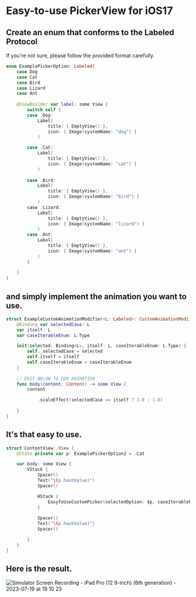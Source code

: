# Easy-to-use PickerView for **iOS17**
## Create an enum that conforms to the Labeled Protocol
If you're not sure, please follow the provided format carefully.

```Swift
enum ExamplePickerOption: Labeled{
    case Dog
    case Cat
    case Bird
    case Lizard
    case Ant
    
    @ViewBuilder var label: some View {
        switch self {
        case .Dog:
            Label(
                title: { EmptyView() },
                icon: { Image(systemName: "dog") }
            )

        case .Cat:
            Label(
                title: { EmptyView() },
                icon: { Image(systemName: "cat") }
            )
            
        case .Bird:
            Label(
                title: { EmptyView() },
                icon: { Image(systemName: "bird") }
            )
        case .Lizard:
            Label(
                title: { EmptyView() },
                icon: { Image(systemName: "lizard") }
            )
        case .Ant:
            Label(
                title: { EmptyView() },
                icon: { Image(systemName: "ant") }
            )
        }
        
    }
}

```
## and simply implement the animation you want to use.

```swift
struct ExampleCustomAnimationModifier<L: Labeled>: CustomAnimationModifierProtocol {
    @Binding var selectedCase: L
    var itself: L
    var caseIterableEnum: L.Type

    init(selected: Binding<L>, itself: L, caseIterableEnum: L.Type) {
        self._selectedCase = selected
        self.itself = itself
        self.caseIterableEnum = caseIterableEnum
    }
    
    // EDIT BELOW TO EDD ANIMATION
    func body(content: Content) -> some View {
        content

            .scaleEffect(selectedCase == itself ? 2.0 : 1.0)
            
    }
}

```

## It's that easy to use.

```swift
struct ContentView: View {
    @State private var p: ExamplePickerOption2 = .Cat

    var body: some View {
        VStack {
            Spacer()
            Text("\(p.hashValue)")
            Spacer()

            HStack {
                EasyToUseCustomPicker(selectedOption: $p, caseIterableEnum: ExamplePickerOption2.self, animationModifier: ExampleCustomAnimationModifier.self)
            }
            
            Spacer()
            Text("\(p.hashValue)")
            Spacer()

        }
    }
}

```

## Here is the result.

![Simulator Screen Recording - iPad Pro (12 9-inch) (6th generation) - 2023-07-19 at 19 10 23](https://github.com/windowcow/Easy-PickerView-SwiftUI/assets/65646883/94d75a6e-c6fb-48cf-b25e-c830797499df)


